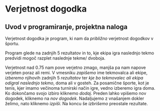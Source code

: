 # Verjetnost dogodka

## Uvod v programiranje, projektna naloga

Verjetnost dogodka je program, ki nam da *približno* verjetnost dogodkov v športu.

Program glede na zadnjih 5 rezultatov in to, kje ekipa igra naslednjo tekmo predvidi mogoč razplet naslednje tekme/ dvoboja.

Verjetnost nad 0.75 nam pove verjetno zmago, manjša pa nam napove verjeten poraz ali remi.
V vmesniku *zapišemo* ime tekmovalca ali ekipe, *izberemo* njihovih zadnjih 5 *rezultatov* ter *kje bo tekmovalec ali ekipa odigral naslednjo tekmo*, doma ali v gosteh. Za posamične športe, kot je tenis, kjer imamo večinoma turnirski način igre, vedno izberemo igra doma. 
Ko dokončamo svojo izbiro kliknemo *dodaj*.
Preden lahko vpišemo nov dogodek, kliknemo na *nov dogodek*.
Nadaljujemo z vnašanjem dokler želimo, nato kliknemo *izpiši*.
Na koncu še *izbrišemo* preostale rezultate.

